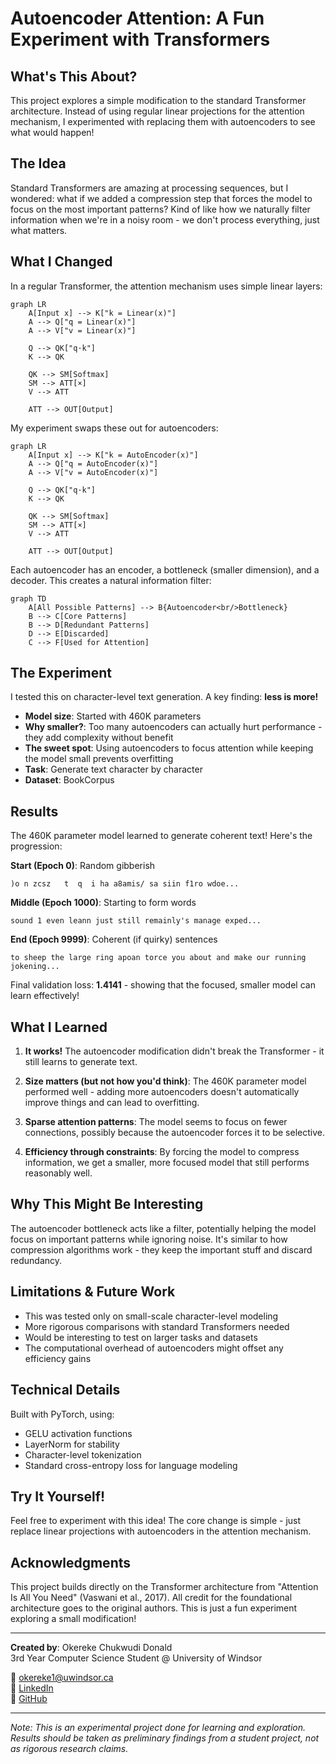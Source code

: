 # Autoencoder Attention: A Fun Experiment with Transformers

## What's This About?

This project explores a simple modification to the standard Transformer architecture. Instead of using regular linear projections for the attention mechanism, I experimented with replacing them with autoencoders to see what would happen!

## The Idea

Standard Transformers are amazing at processing sequences, but I wondered: what if we added a compression step that forces the model to focus on the most important patterns? Kind of like how we naturally filter information when we're in a noisy room - we don't process everything, just what matters.

## What I Changed

In a regular Transformer, the attention mechanism uses simple linear layers:

```mermaid
graph LR
    A[Input x] --> K["k = Linear(x)"]
    A --> Q["q = Linear(x)"]
    A --> V["v = Linear(x)"]
    
    Q --> QK["q·k"]
    K --> QK
    
    QK --> SM[Softmax]
    SM --> ATT[×]
    V --> ATT
    
    ATT --> OUT[Output]
```

My experiment swaps these out for autoencoders:

```mermaid
graph LR
    A[Input x] --> K["k = AutoEncoder(x)"]
    A --> Q["q = AutoEncoder(x)"]
    A --> V["v = AutoEncoder(x)"]
    
    Q --> QK["q·k"]
    K --> QK
    
    QK --> SM[Softmax]
    SM --> ATT[×]
    V --> ATT
    
    ATT --> OUT[Output]
```

Each autoencoder has an encoder, a bottleneck (smaller dimension), and a decoder. This creates a natural information filter:

```mermaid
graph TD
    A[All Possible Patterns] --> B{Autoencoder<br/>Bottleneck}
    B --> C[Core Patterns]
    B --> D[Redundant Patterns]
    D --> E[Discarded]
    C --> F[Used for Attention]
```

## The Experiment

I tested this on character-level text generation. A key finding: **less is more!**

- **Model size**: Started with 460K parameters
- **Why smaller?**: Too many autoencoders can actually hurt performance - they add complexity without benefit
- **The sweet spot**: Using autoencoders to focus attention while keeping the model small prevents overfitting
- **Task**: Generate text character by character
- **Dataset**: BookCorpus

## Results

The 460K parameter model learned to generate coherent text! Here's the progression:

**Start (Epoch 0)**: Random gibberish
```
)o n zcsz   t  q  i ha a8amis/ sa siin f1ro wdoe...
```

**Middle (Epoch 1000)**: Starting to form words
```
sound 1 even leann just still remainly's manage exped...
```

**End (Epoch 9999)**: Coherent (if quirky) sentences
```
to sheep the large ring apoan torce you about and make our running jokening...
```

Final validation loss: **1.4141** - showing that the focused, smaller model can learn effectively!

## What I Learned

1. **It works!** The autoencoder modification didn't break the Transformer - it still learns to generate text.

2. **Size matters (but not how you'd think)**: The 460K parameter model performed well - adding more autoencoders doesn't automatically improve things and can lead to overfitting.

3. **Sparse attention patterns**: The model seems to focus on fewer connections, possibly because the autoencoder forces it to be selective.

4. **Efficiency through constraints**: By forcing the model to compress information, we get a smaller, more focused model that still performs reasonably well.

## Why This Might Be Interesting

The autoencoder bottleneck acts like a filter, potentially helping the model focus on important patterns while ignoring noise. It's similar to how compression algorithms work - they keep the important stuff and discard redundancy.

## Limitations & Future Work

- This was tested only on small-scale character-level modeling
- More rigorous comparisons with standard Transformers needed
- Would be interesting to test on larger tasks and datasets
- The computational overhead of autoencoders might offset any efficiency gains

## Technical Details

Built with PyTorch, using:
- GELU activation functions
- LayerNorm for stability
- Character-level tokenization
- Standard cross-entropy loss for language modeling

## Try It Yourself!

Feel free to experiment with this idea! The core change is simple - just replace linear projections with autoencoders in the attention mechanism.

## Acknowledgments

This project builds directly on the Transformer architecture from "Attention Is All You Need" (Vaswani et al., 2017). All credit for the foundational architecture goes to the original authors. This is just a fun experiment exploring a small modification!

---

**Created by**: Okereke Chukwudi Donald  
3rd Year Computer Science Student @ University of Windsor

📧 [okereke1@uwindsor.ca](mailto:okereke1@uwindsor.ca)  
💼 [LinkedIn](https://www.linkedin.com/in/chukwudi-okereke-46823a241/)  
🐙 [GitHub](https://github.com/ChukwudiDonald)

---

*Note: This is an experimental project done for learning and exploration. Results should be taken as preliminary findings from a student project, not as rigorous research claims.*